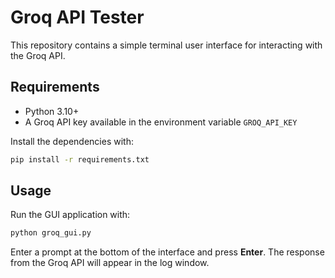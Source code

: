 # Groq API Tester

This repository contains a simple terminal user interface for interacting with the Groq API.

## Requirements

- Python 3.10+
- A Groq API key available in the environment variable `GROQ_API_KEY`

Install the dependencies with:

```bash
pip install -r requirements.txt
```

## Usage

Run the GUI application with:

```bash
python groq_gui.py
```

Enter a prompt at the bottom of the interface and press **Enter**. The response from the Groq API will appear in the log window.
